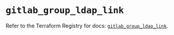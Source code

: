 # `gitlab_group_ldap_link`

Refer to the Terraform Registry for docs: [`gitlab_group_ldap_link`](https://registry.terraform.io/providers/gitlabhq/gitlab/16.11.0/docs/resources/group_ldap_link).
